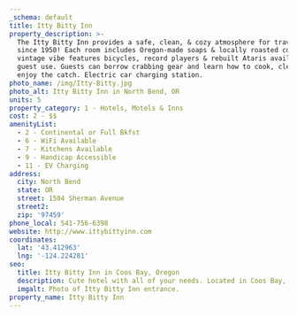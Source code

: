 ```yaml
---
_schema: default
title: Itty Bitty Inn
property_description: >-
  The Itty Bitty Inn provides a safe, clean, & cozy atmosphere for travelers
  since 1950! Each room includes Oregon-made soaps & locally roasted coffee. The
  vintage vibe features bicycles, record players & rebuilt Ataris available for
  guest use. Guests can borrow crabbing gear and learn how to cook, clean &
  enjoy the catch. Electric car charging station.
photo_name: /img/Itty-Bitty.jpg
photo_alt: Itty Bitty Inn in North Bend, OR
units: 5
property_category: 1 - Hotels, Motels & Inns
cost: 2 - $$
amenityList:
  - 2 - Continental or Full Bkfst
  - 6 - WiFi Available
  - 7 - Kitchens Available
  - 9 - Handicap Accessible
  - 11 - EV Charging
address:
  city: North Bend
  state: OR
  street: 1504 Sherman Avenue
  street2:
  zip: '97459'
phone_local: 541-756-6398
website: http://www.ittybittyinn.com
coordinates:
  lat: '43.412963'
  lng: '-124.224281'
seo:
  title: Itty Bitty Inn in Coos Bay, Oregon
  description: Cute hotel with all of your needs. Located in Coos Bay, Oregon
  imgalt: Photo of Itty Bitty Inn entrance.
property_name: Itty Bitty Inn
---
```

